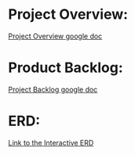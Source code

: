 # Project Overview:
[Project Overview google doc](https://docs.google.com/document/d/16dbxWPakB2JyXFFWVX_WuNCb8eEJxZH-aQjVm09Ec84/edit?usp=sharing)

# Product Backlog:
[Project Backlog google doc](https://docs.google.com/document/d/1_DXbBCsMrntUOGPmtWWk9bz7DS5yMR1-4RLiHH21pWw/edit?usp=sharing)

# ERD:
[Link to the Interactive ERD](https://lucid.app/lucidchart/3c2c3539-f808-4dc6-ab6e-0989cc190aa9/edit?invitationId=inv_9cd65a09-b610-4e94-8768-9d397872cc4d&page=0_0#)
